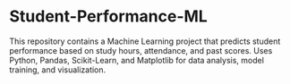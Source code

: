 # Student-Performance-ML
This repository contains a Machine Learning project that predicts student performance  based on study hours, attendance, and past scores. Uses Python, Pandas, Scikit-Learn,  and Matplotlib for data analysis, model training, and visualization.

